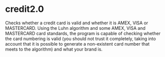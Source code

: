 # credit2.0
Checks whether a credit card is valid and whether it is AMEX, VISA or MASTERCARD.
Using the Luhn algorithm and some AMEX, VISA and MASTERCARD card standards, the program is capable of checking whether the card numbering is valid (you should not trust it completely, taking into account that it is possible to generate a non-existent card number that meets to the algorithm) and what your brand is.
